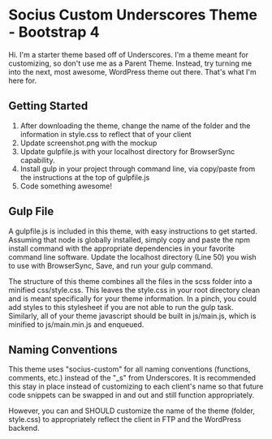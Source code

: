 Socius Custom Underscores Theme - Bootstrap 4
===

Hi. I'm a starter theme based off of Underscores. I'm a theme meant for customizing, so don't use me as a Parent Theme. Instead, try turning me into the next, most awesome, WordPress theme out there. That's what I'm here for.

Getting Started
---------------
1. After downloading the theme, change the name of the folder and the information in style.css to reflect that of your client
2. Update screenshot.png with the mockup
3. Update gulpfile.js with your localhost directory for BrowserSync capability.
4. Install gulp in your project through command line, via copy/paste from the instructions at the top of gulpfile.js
5. Code something awesome!

Gulp File
---------------

A gulpfile.js is included in this theme, with easy instructions to get started. Assuming that node is globally installed, simply copy and paste the npm install command with the appropriate dependencies in your favorite command line software. Update the localhost directory (Line 50) you wish to use with BrowserSync, Save, and run your gulp command. 

The structure of this theme combines all the files in the scss folder into a minified css/style.css. This leaves the style.css in your root directory clean and is meant specifically for your theme information. In a pinch, you could add styles to this stylesheet if you are not able to run the gulp task. Similarly, all of your theme javascript should be built in js/main.js, which is minified to js/main.min.js and enqueued.


Naming Conventions
---------------

This theme uses "socius-custom" for all naming conventions (functions, comments, etc.) instead of the "_s" from Underscores. It is recommended this stay in place instead of customizing to each client's name so that future code snippets can be swapped in and out and still function appropriately. 

However, you can and SHOULD customize the name of the theme (folder, style.css) to appropriately reflect the client in FTP and the WordPress backend.